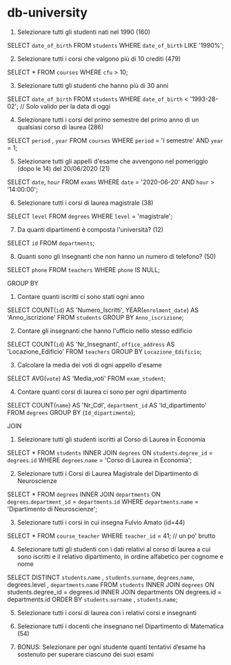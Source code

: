 # db-university


1. Selezionare tutti gli studenti nati nel 1990 (160)

SELECT `date_of_birth` FROM `students` WHERE `date_of_birth` LIKE '1990%'; 


2. Selezionare tutti i corsi che valgono più di 10 crediti (479)

SELECT * FROM `courses` WHERE `cfu` > 10; 


3. Selezionare tutti gli studenti che hanno più di 30 anni

SELECT `date_of_birth` FROM `students` WHERE `date_of_birth` < '1993-28-02';    // Solo valido per la data di oggi 


4. Selezionare tutti i corsi del primo semestre del primo anno di un qualsiasi corso di
laurea (286)

SELECT `period` , `year` FROM `courses` WHERE `period` = 'I semestre' AND `year` = 1; 


5. Selezionare tutti gli appelli d'esame che avvengono nel pomeriggio (dopo le 14) del
20/06/2020 (21)

SELECT `date`, `hour` FROM `exams` WHERE `date` = '2020-06-20' AND `hour` > '14:00:00'; 


6. Selezionare tutti i corsi di laurea magistrale (38)

SELECT `level` FROM `degrees` WHERE `level` = 'magistrale'; 


7. Da quanti dipartimenti è composta l'università? (12)

SELECT `id` FROM `departments`; 


8. Quanti sono gli insegnanti che non hanno un numero di telefono? (50)

SELECT `phone` FROM `teachers` WHERE `phone` IS NULL; 









GROUP BY


1. Contare quanti iscritti ci sono stati ogni anno

SELECT COUNT(`id`) AS 'Numero_Iscritti', YEAR(`enrolment_date`) AS 'Anno_iscrizione' FROM `students` GROUP BY `Anno_iscrizione`; 


2. Contare gli insegnanti che hanno l'ufficio nello stesso edificio

SELECT COUNT(`id`) AS 'Nr_Insegnanti', `office_address` AS 'Locazione_Edificio' FROM `teachers` GROUP BY `Locazione_Edificio`; 


3. Calcolare la media dei voti di ogni appello d'esame

SELECT AVG(`vote`) AS 'Media_voti' FROM `exam_student`; 


4. Contare quanti corsi di laurea ci sono per ogni dipartimento

SELECT COUNT(`name`) AS 'Nr_Cdl', `department_id` AS 'Id_dipartimento' FROM `degrees` GROUP BY (`Id_dipartimento`); 






JOIN


1. Selezionare tutti gli studenti iscritti al Corso di Laurea in Economia

SELECT *
FROM `students`
INNER JOIN `degrees`
ON `students`.`degree_id` = `degrees`.`id`
WHERE `degrees`.`name` = 'Corso di Laurea in Economia';


2. Selezionare tutti i Corsi di Laurea Magistrale del Dipartimento di Neuroscienze

SELECT * FROM `degrees` INNER JOIN `departments` ON `degrees`.`department_id` = `departments`.`id` WHERE `departments`.`name` = 'Dipartimento di Neuroscienze'; 


3. Selezionare tutti i corsi in cui insegna Fulvio Amato (id=44)

SELECT * FROM `course_teacher` WHERE `teacher_id` = 41; // un po' brutto 


4. Selezionare tutti gli studenti con i dati relativi al corso di laurea a cui sono iscritti e il relativo dipartimento, in ordine alfabetico per cognome e nome

SELECT DISTINCT `students`.`name` , `students`.`surname`, `degrees`.`name`, degrees.level , `departments`.`name`
FROM `students`
INNER JOIN `degrees`
ON students.degree_id = degrees.id
INNER JOIN departments
ON degrees.id = departments.id
ORDER BY `students`.`surname` , `students`.`name`;


5. Selezionare tutti i corsi di laurea con i relativi corsi e insegnanti


6. Selezionare tutti i docenti che insegnano nel Dipartimento di Matematica (54)


7. BONUS: Selezionare per ogni studente quanti tentativi d’esame ha sostenuto per
superare ciascuno dei suoi esami